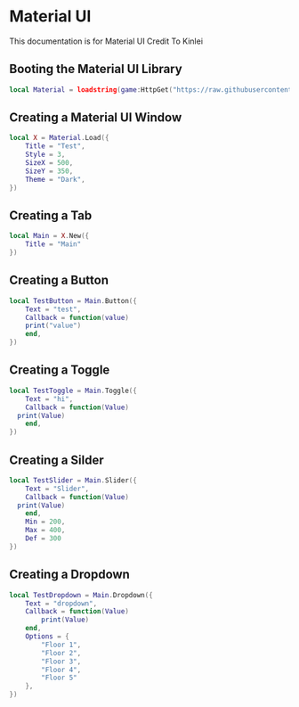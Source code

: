 # Material UI
This documentation is for Material UI Credit To Kinlei

## Booting the Material UI Library
```lua
local Material = loadstring(game:HttpGet("https://raw.githubusercontent.com/RileyBeeRBLX5/UI-Library/refs/heads/main/Material%20UI/Module.lua"))()
```




## Creating a Material UI Window
```lua
local X = Material.Load({
	Title = "Test",
	Style = 3,
	SizeX = 500,
	SizeY = 350,
	Theme = "Dark",
})
```

## Creating a Tab
```lua
local Main = X.New({
    Title = "Main"
})
```

## Creating a Button
```lua
local TestButton = Main.Button({
    Text = "test",
    Callback = function(value)
    print("value")
    end,
})
```

## Creating a Toggle
```lua
local TestToggle = Main.Toggle({
	Text = "hi",
	Callback = function(Value)
  print(Value)
	end,
})
```

## Creating a Silder
```lua
local TestSlider = Main.Slider({
	Text = "Slider",
	Callback = function(Value)
  print(Value)
	end,
	Min = 200,
	Max = 400,
	Def = 300
})
```

## Creating a Dropdown
```lua
local TestDropdown = Main.Dropdown({
	Text = "dropdown",
	Callback = function(Value)
		print(Value)
	end,
	Options = {
		"Floor 1",
		"Floor 2",
		"Floor 3",
		"Floor 4",
		"Floor 5"
	},
})
```
